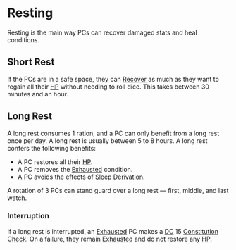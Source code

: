 # Resting

Resting is the main way PCs can recover damaged stats and heal conditions.

## Short Rest

If the PCs are in a safe space, they can [Recover](../Exploration/Delving.md#Recover) as much as they want to regain all their [HP](../../Player%20Characters/Derived%20Statistics/Hit%20Points.md) without needing to roll dice. This takes between 30 minutes and an hour.

## Long Rest

A long rest consumes 1 ration, and a PC can only benefit from a long rest once per day. A long rest is usually between 5 to 8 hours. A long rest confers the following benefits:

- A PC restores all their [HP](../../Player%20Characters/Derived%20Statistics/Hit%20Points.md).
- A PC removes the [Exhausted](../Conditions/Exhausted.md) condition.
- A PC avoids the effects of [Sleep Derivation](../Hazards/Biological%20Hazards.md#Sleep%20Derivation).

A rotation of 3 PCs can stand guard over a long rest — first, middle, and last watch.

### Interruption

If a long rest is interrupted, an [Exhausted](../Conditions/Exhausted.md) PC makes a [DC](DC.md) 15 [Constitution](../../Player%20Characters/The%20Ability%20Scores/Constitution.md) [Check](Check.md). On a failure, they remain [Exhausted](../Conditions/Exhausted.md) and do not restore any [HP](../../Player%20Characters/Derived%20Statistics/Hit%20Points.md).
